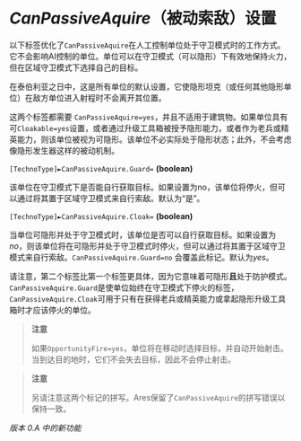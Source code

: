 # *CanPassiveAquire*（被动索敌）设置

以下标签优化了`CanPassiveAquire`在人工控制单位处于守卫模式时的工作方式。它不会影响AI控制的单位。单位可以在守卫模式（可以隐形）下有效地保持火力，但在区域守卫模式下选择自己的目标。

在泰伯利亚之日中，这是所有单位的默认设置，它使隐形坦克（或任何其他隐形单位）在敌方单位进入射程时不会离开其位置。

这两个标签都需要 `CanPassiveAquire=yes`，并且不适用于建筑物。如果单位具有可`Cloakable=yes`设置，或者通过升级工具箱被授予隐形能力，或者作为老兵或精英能力，则该单位被视为可隐形。该单位不必实际处于隐形状态；此外，不会考虑像隐形发生器这样的被动机制。

`[TechnoType]►CanPassiveAquire.Guard=` **(boolean)**

​	该单位在守卫模式下是否能自行获取目标。如果设置为no，该单位将停火，但可以通过将其置于区域守卫模式来自行索敌。默认为“是”。

`[TechnoType]►CanPassiveAquire.Cloak=` **(boolean)**

​	当单位可隐形并处于守卫模式时，该单位是否可以自行获取目标。如果设置为*no*，则该单位将在可隐形并处于守卫模式时停火，但可以通过将其置于区域守卫模式来自行索敌。`CanPassiveAquire.Guard=no` 会覆盖此标记。默认为*yes*。

请注意，第二个标签比第一个标签更具体，因为它意味着可隐形**且**处于防护模式。`CanPassiveAquire.Guard`是使单位始终在守卫模式下停火的标签，`CanPassiveAquire.Cloak`可用于只有在获得老兵或精英能力或拿起隐形升级工具箱时才应该停火的单位。

> **注意**
>
> 如果`OpportunityFire=yes`，单位将在移动时选择目标，并自动开始射击。当到达目的地时，它们不会失去目标，因此不会停止射击。

> **注意**
>
> 另请注意这两个标记的拼写。Ares保留了`CanPassiveAquire`的拼写错误以保持一致。

*版本 0.A 中的新功能*